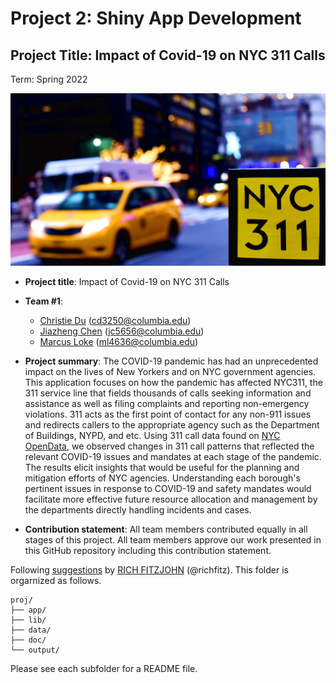 # Project 2: Shiny App Development

## Project Title: Impact of Covid-19 on NYC 311 Calls
Term: Spring 2022

![screenshot](doc/figs/nyc311.jpeg)

+ **Project title**: Impact of Covid-19 on NYC 311 Calls

+ **Team #1**:
	+ [Christie Du](https://www.linkedin.com/in/christie-du/) (cd3250@columbia.edu)
	+ [Jiazheng Chen](jc5656@columbia.edu) (jc5656@columbia.edu)
	+ [Marcus Loke](https://www.linkedin.com/in/lokemarcus/) (ml4636@columbia.edu)

+ **Project summary**: The COVID-19 pandemic has had an unprecedented impact on the lives of New Yorkers and on NYC government agencies. This application focuses on how the pandemic has affected NYC311, the 311 service line that fields thousands of calls seeking information and assistance as well as filing complaints and reporting non-emergency violations. 311 acts as the first point of contact for any non-911 issues and redirects callers to the appropriate agency such as the Department of Buildings, NYPD, and etc. Using 311 call data found on [NYC OpenData](https://opendata.cityofnewyork.us/), we observed changes in 311 call patterns that reflected the relevant COVID-19 issues and mandates at each stage of the pandemic. The results elicit insights that would be useful for the planning and mitigation efforts of NYC agencies. Understanding each borough's pertinent issues in response to COVID-19 and safety mandates would facilitate more effective future resource allocation and management by the departments directly handling incidents and cases. 

+ **Contribution statement**: All team members contributed equally in all stages of this project. All team members approve our work presented in this GitHub repository including this contribution statement.

Following [suggestions](http://nicercode.github.io/blog/2013-04-05-projects/) by [RICH FITZJOHN](http://nicercode.github.io/about/#Team) (@richfitz). This folder is orgarnized as follows.

```
proj/
├── app/
├── lib/
├── data/
├── doc/
└── output/
```

Please see each subfolder for a README file.

